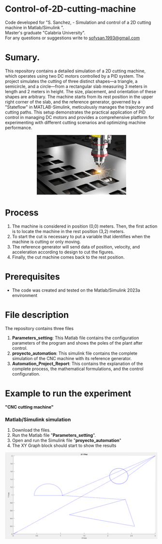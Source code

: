# Control-of-2D-cutting-machine

Code developed for "S. Sanchez, - Simulation and control of a 2D cutting machine in Matlab/Simulink ".  
Master's graduate "Calabria University".  
For any questions or suggestions write to sofysan.1993@gmail.com

# Sumary.
This repository contains a detailed simulation of a 2D cutting machine, which operates using two DC motors controlled by a PID system. The project simulates the cutting of three distinct shapes—a triangle, a semicircle, and a circle—from a rectangular slab measuring 3 meters in length and 2 meters in height. The size, placement, and orientation of these shapes are arbitrary. The machine starts from its rest position in the upper right corner of the slab, and the reference generator, governed by a "Stateflow" in MATLAB-Simulink, meticulously manages the trajectory and cutting paths. This setup demonstrates the practical application of PID control in managing DC motors and provides a comprehensive platform for experimenting with different cutting scenarios and optimizing machine performance.
<p align="center">
  <img src="Images/cut machine.png" alt="Texto alternativo" width="300">
</p>

# Process  
1.	The machine is considered in position (0,0) meters. Then, the first action is to locate the machine in the rest position (3,2) meters.
2.	To start the cut is necessary to put a variable that identifies when the machine is cutting or only moving.  
3.	The reference generator will send data of position, velocity, and acceleration according to design to cut the figures. 
4.	Finally, the cut machine comes back to the rest position.

# Prerequisites
- The code was created and tested on the Matlab/Simulink 2023a environment

# File description
The repository contains three files
1. **Parameters_setting**: This Matlab file contains the configuration parameters of the program and shows the poles of the plant after control.
2. **proyecto_automation**: This simulink file contains the complete simulation of the CNC machine with its reference generator.
3. **Automation_Project_Report**: This contains the explanation of the complete process, the mathematical formulations, and the control configuration.


# Example to run the experiment  
**"CNC cutting machine"**
### Matlab/Simulink simulation 
1. Download the files. 
2. Run the Matlab file "**Parameters_setting**".
3. Open and run the Simulink file "**proyecto_automation**"
4. The XY Graph block should start to show the results

<p align="center">
  <img src="Images/cut.png" alt="Texto alternativo" width="600">
</p>
